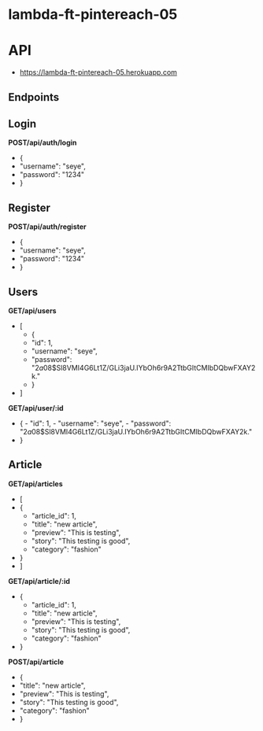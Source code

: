 # lambda-ft-pintereach-05

# API

- https://lambda-ft-pintereach-05.herokuapp.com

## Endpoints

## Login

**POST/api/auth/login**

-  {
  -   "username": "seye", 
 -   "password": "1234" 
 - }



## Register

**POST/api/auth/register**

-  {
  -   "username": "seye", 
 -   "password": "1234" 
 - }


## Users

**GET/api/users**

- [
  -  {
    -  "id": 1,
    -   "username": "seye",
    -  "password": "$2a$08$Sl8VMI4G6Lt1Z/GLi3jaU.IYbOh6r9A2TtbGItCMIbDQbwFXAY2k."
   - }
 - ]

 **GET/api/user/:id**


  -  {
    -  "id": 1,
    -   "username": "seye",
    -  "password": "$2a$08$Sl8VMI4G6Lt1Z/GLi3jaU.IYbOh6r9A2TtbGItCMIbDQbwFXAY2k."
   - }
 

## Article

**GET/api/articles**

-  [
 -   {
     -   "article_id": 1,
     -   "title": "new article",
     -   "preview": "This is testing",
     -   "story": "This testing is good",
     -   "category": "fashion"
   - }
 - ]

**GET/api/article/:id**


 -   {
     -   "article_id": 1,
     -   "title": "new article",
     -   "preview": "This is testing",
     -   "story": "This testing is good",
     -   "category": "fashion"
   - }
 

**POST/api/article**

 -   {
   -   "title": "new article",
   -  "preview": "This is testing",
   -   "story": "This testing is good", 
   -   "category": "fashion"
  -  }


